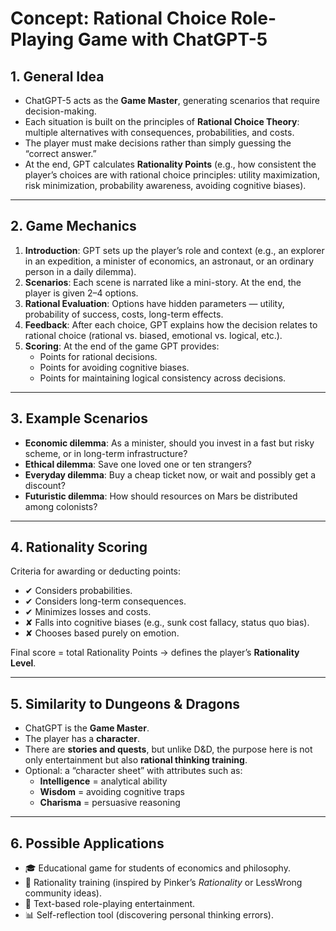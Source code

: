 # Concept: Rational Choice Role-Playing Game with ChatGPT-5

## 1. General Idea
- ChatGPT-5 acts as the **Game Master**, generating scenarios that require decision-making.  
- Each situation is built on the principles of **Rational Choice Theory**: multiple alternatives with consequences, probabilities, and costs.  
- The player must make decisions rather than simply guessing the “correct answer.”  
- At the end, GPT calculates **Rationality Points** (e.g., how consistent the player’s choices are with rational choice principles: utility maximization, risk minimization, probability awareness, avoiding cognitive biases).  

---

## 2. Game Mechanics
1. **Introduction**: GPT sets up the player’s role and context (e.g., an explorer in an expedition, a minister of economics, an astronaut, or an ordinary person in a daily dilemma).  
2. **Scenarios**: Each scene is narrated like a mini-story. At the end, the player is given 2–4 options.  
3. **Rational Evaluation**: Options have hidden parameters — utility, probability of success, costs, long-term effects.  
4. **Feedback**: After each choice, GPT explains how the decision relates to rational choice (rational vs. biased, emotional vs. logical, etc.).  
5. **Scoring**: At the end of the game GPT provides:
   - Points for rational decisions.  
   - Points for avoiding cognitive biases.  
   - Points for maintaining logical consistency across decisions.  

---

## 3. Example Scenarios
- **Economic dilemma**: As a minister, should you invest in a fast but risky scheme, or in long-term infrastructure?  
- **Ethical dilemma**: Save one loved one or ten strangers?  
- **Everyday dilemma**: Buy a cheap ticket now, or wait and possibly get a discount?  
- **Futuristic dilemma**: How should resources on Mars be distributed among colonists?  

---

## 4. Rationality Scoring
Criteria for awarding or deducting points:
- ✔ Considers probabilities.  
- ✔ Considers long-term consequences.  
- ✔ Minimizes losses and costs.  
- ✘ Falls into cognitive biases (e.g., sunk cost fallacy, status quo bias).  
- ✘ Chooses based purely on emotion.  

Final score = total Rationality Points → defines the player’s **Rationality Level**.  

---

## 5. Similarity to Dungeons & Dragons
- ChatGPT is the **Game Master**.  
- The player has a **character**.  
- There are **stories and quests**, but unlike D&D, the purpose here is not only entertainment but also **rational thinking training**.  
- Optional: a “character sheet” with attributes such as:  
  - **Intelligence** = analytical ability  
  - **Wisdom** = avoiding cognitive traps  
  - **Charisma** = persuasive reasoning  

---

## 6. Possible Applications
- 🎓 Educational game for students of economics and philosophy.  
- 🧠 Rationality training (inspired by Pinker’s *Rationality* or LessWrong community ideas).  
- 🎲 Text-based role-playing entertainment.  
- 📊 Self-reflection tool (discovering personal thinking errors).  
